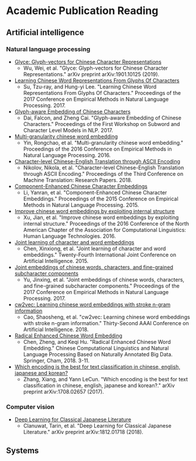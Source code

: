 # Academic Publication Reading

## Artificial intelligence

### Natural language processing

* [Glyce: Glyph-vectors for Chinese Character Representations](ai/nlp/2019-arxiv-glyce.pdf)
    - Wu, Wei, et al. "Glyce: Glyph-vectors for Chinese Character Representations." arXiv preprint arXiv:1901.10125 (2019).
* [Learning Chinese Word Representations From Glyphs Of Characters](ai/nlp/2017-emnlp-word-representations-from-glyphs-of-characters.pdf)
    - Su, Tzu-ray, and Hung-yi Lee. "Learning Chinese Word Representations From Glyphs Of Characters." Proceedings of the 2017 Conference on Empirical Methods in Natural Language Processing. 2017.
* [Glyph-aware Embedding of Chinese Characters](ai/nlp/2017-emnlp-glyph-aware-embedding-of-chinese-characters.pdf)
    - Dai, Falcon, and Zheng Cai. "Glyph-aware Embedding of Chinese Characters." Proceedings of the First Workshop on Subword and Character Level Models in NLP. 2017.
* [Multi-granularity chinese word embedding](ai/nlp/2016-emnlp-multi-granularity-chinese-word-embedding.pdf)
    - Yin, Rongchao, et al. "Multi-granularity chinese word embedding." Proceedings of the 2016 Conference on Empirical Methods in Natural Language Processing. 2016.
* [Character-level Chinese-English Translation through ASCII Encoding](ai/nlp/2018-wmt-character-level-chinese-english-translation-through-ascii-encoding.pdf)
    - Nikolov, Nikola, et al. "Character-level Chinese-English Translation through ASCII Encoding." Proceedings of the Third Conference on Machine Translation: Research Papers. 2018.
* [Component-Enhanced Chinese Character Embeddings](ai/nlp/2015-emnlp-component-enhanced-chinese-character-embeddings.pdf)
    - Li, Yanran, et al. "Component-Enhanced Chinese Character Embeddings." Proceedings of the 2015 Conference on Empirical Methods in Natural Language Processing. 2015.
* [Improve chinese word embeddings by exploiting internal structure](ai/nlp/2016-naacl-hlt-improve-chinese-word-embeddings-by-exploiting-internal-structure.pdf)
    - Xu, Jian, et al. "Improve chinese word embeddings by exploiting internal structure." Proceedings of the 2016 Conference of the North American Chapter of the Association for Computational Linguistics: Human Language Technologies. 2016.
* [Joint learning of character and word embeddings](ai/nlp/2015-ijcai-joint-learning-of-character-and-word-embeddings.pdf)
    - Chen, Xinxiong, et al. "Joint learning of character and word embeddings." Twenty-Fourth International Joint Conference on Artificial Intelligence. 2015.
* [Joint embeddings of chinese words, characters, and fine-grained subcharacter components](ai/nlp/2017-emnlp-joint-embeddings-of-chinese-words-characters-and-fine-grained-subcharacter-components.pdf)
    - Yu, Jinxing, et al. "Joint embeddings of chinese words, characters, and fine-grained subcharacter components." Proceedings of the 2017 Conference on Empirical Methods in Natural Language Processing. 2017.
* [cw2vec: Learning chinese word embeddings with stroke n-gram information](ai/nlp/2018-aaai-cw2vec.pdf)
    - Cao, Shaosheng, et al. "cw2vec: Learning chinese word embeddings with stroke n-gram information." Thirty-Second AAAI Conference on Artificial Intelligence. 2018.
* [Radical Enhanced Chinese Word Embedding](ai/nlp/2018-ccl-radical-enhanced-chinese-word-embedding.pdf)
    - Chen, Zheng, and Keqi Hu. "Radical Enhanced Chinese Word Embedding." Chinese Computational Linguistics and Natural Language Processing Based on Naturally Annotated Big Data. Springer, Cham, 2018. 3-11.
* [Which encoding is the best for text classification in chinese, english, japanese and korean?](ai/nlp/2017-arxiv-which-encoding-is-the-best-for-text-classification-in-chinese-english-japanese-and-korean.pdf)
    - Zhang, Xiang, and Yann LeCun. "Which encoding is the best for text classification in chinese, english, japanese and korean?." arXiv preprint arXiv:1708.02657 (2017).

### Computer vision

* [Deep Learning for Classical Japanese Literature](ai/cv/2018-arxiv-deep-learning-for-classical-japanese-literature.pdf)
    - Clanuwat, Tarin, et al. "Deep Learning for Classical Japanese Literature." arXiv preprint arXiv:1812.01718 (2018).


## Systems

